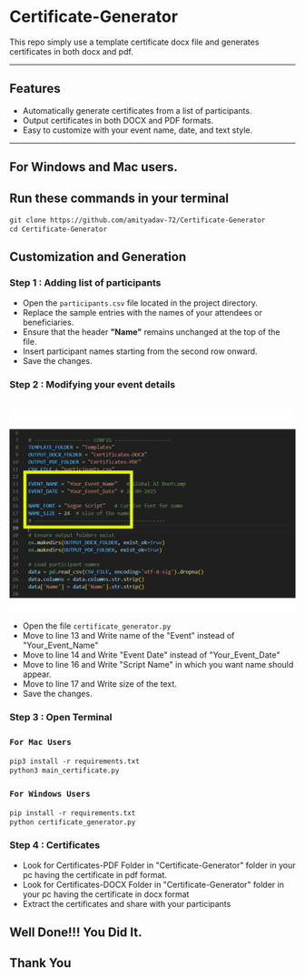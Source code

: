 # Certificate-Generator

This repo simply use a template certificate docx file and generates certificates in
both docx and pdf.

---

## Features

- Automatically generate certificates from a list of participants.
- Output certificates in both DOCX and PDF formats.
- Easy to customize with your event name, date, and text style.

---

##  For Windows and Mac users.


## Run these commands in your terminal

```
git clone https://github.com/amityadav-72/Certificate-Generator
cd Certificate-Generator
```

## Customization and Generation

### Step 1 : Adding list of participants


- Open the `participants.csv` file located in the project directory.  
- Replace the sample entries with the names of your attendees or beneficiaries.  
- Ensure that the header **"Name"** remains unchanged at the top of the file.  
- Insert participant names starting from the second row onward.
- Save the changes.

  

### Step 2 : Modifying your event details

<br>
<img width="1150" alt="Step 2" src="https://github.com/amityadav-72/Certificate-Generator/blob/main/assests/Event%20Name%26Date.png">


- Open the file `certificate_generator.py`
- Move to line 13 and Write name of the "Event" instead of "Your_Event_Name"
- Move to line 14 and Write "Event Date" instead of "Your_Event_Date"
- Move to line 16 and Write "Script Name" in which you want name should appear.
- Move to line 17 and Write size of the text.
- Save the changes.

### Step 3 : Open Terminal

### ```For Mac Users```

```
pip3 install -r requirements.txt
python3 main_certificate.py
```

### ```For Windows Users```

```
pip install -r requirements.txt
python certificate_generator.py
```

### Step 4 : Certificates

- Look for Certificates-PDF Folder in "Certificate-Generator" folder in your pc having the certificate in pdf format.
- Look for Certificates-DOCX Folder in "Certificate-Generator" folder in your pc having the certificate in docx format
- Extract the certificates and share with your participants


## Well Done!!! You Did It.
## Thank You
